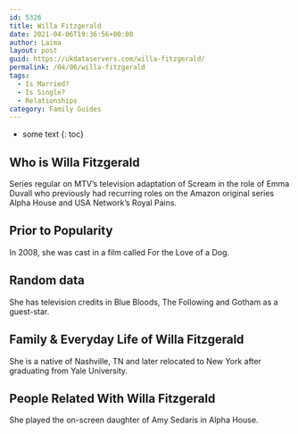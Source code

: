 ```yaml
---
id: 5326
title: Willa Fitzgerald
date: 2021-04-06T19:36:56+00:00
author: Laima
layout: post
guid: https://ukdataservers.com/willa-fitzgerald/
permalink: /04/06/willa-fitzgerald
tags:
  - Is Married?
  - Is Single?
  - Relationships
category: Family Guides
---
```


* some text
{: toc}


## Who is Willa Fitzgerald
                  
                  
                  
Series regular on MTV&#8217;s television adaptation of Scream in the role of Emma Duvall who previously had recurring roles on the Amazon original series Alpha House and USA Network&#8217;s Royal Pains.
                  
              
            
              
            
                
                
                
## Prior to Popularity
                  
                  
                  
In 2008, she was cast in a film called For the Love of a Dog.
                  
              
            
              
            
                
                
                
## Random data
                  
                  
                  
She has television credits in Blue Bloods, The Following and Gotham as a guest-star.
                  
              
            
              
            
                
                
                
## Family & Everyday Life of Willa Fitzgerald
                  
                  
                  
She is a native of Nashville, TN and later relocated to New York after graduating from Yale University.
                  
              
            
              
            
                
                
                
## People Related With Willa Fitzgerald
                  
                  
                  
She played the on-screen daughter of Amy Sedaris in Alpha House.
                  
              
            
              
            
                
              
            
              
              
            
            
              
            
          
          
          